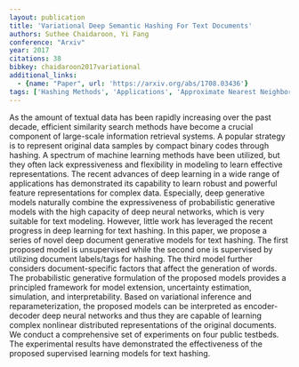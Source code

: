 ```yaml
---
layout: publication
title: 'Variational Deep Semantic Hashing For Text Documents'
authors: Suthee Chaidaroon, Yi Fang
conference: "Arxiv"
year: 2017
citations: 38
bibkey: chaidaroon2017variational
additional_links:
  - {name: "Paper", url: 'https://arxiv.org/abs/1708.03436'}
tags: ['Hashing Methods', 'Applications', 'Approximate Nearest Neighbor Search', 'Modality-Specific Hashing', 'Tools and Libraries', 'Hashing Fundamentals']
---
```

As the amount of textual data has been rapidly increasing over the past
decade, efficient similarity search methods have become a crucial component of
large-scale information retrieval systems. A popular strategy is to represent
original data samples by compact binary codes through hashing. A spectrum of
machine learning methods have been utilized, but they often lack expressiveness
and flexibility in modeling to learn effective representations. The recent
advances of deep learning in a wide range of applications has demonstrated its
capability to learn robust and powerful feature representations for complex
data. Especially, deep generative models naturally combine the expressiveness
of probabilistic generative models with the high capacity of deep neural
networks, which is very suitable for text modeling. However, little work has
leveraged the recent progress in deep learning for text hashing.
  In this paper, we propose a series of novel deep document generative models
for text hashing. The first proposed model is unsupervised while the second one
is supervised by utilizing document labels/tags for hashing. The third model
further considers document-specific factors that affect the generation of
words. The probabilistic generative formulation of the proposed models provides
a principled framework for model extension, uncertainty estimation, simulation,
and interpretability. Based on variational inference and reparameterization,
the proposed models can be interpreted as encoder-decoder deep neural networks
and thus they are capable of learning complex nonlinear distributed
representations of the original documents. We conduct a comprehensive set of
experiments on four public testbeds. The experimental results have demonstrated
the effectiveness of the proposed supervised learning models for text hashing.
